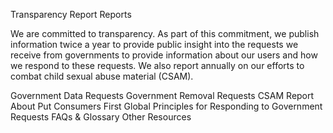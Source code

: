 Transparency Report
Reports

We are committed to transparency. As part of this commitment, we publish information twice a year to provide public insight into the requests we receive from governments to provide information about our users and how we respond to these requests. We also report annually on our efforts to combat child sexual abuse material (CSAM).

 Government
Data Requests
 Government
Removal Requests
 CSAM Report
About
 Put Consumers First
 Global Principles for
Responding to
Government Requests
 FAQs & Glossary
 Other Resources